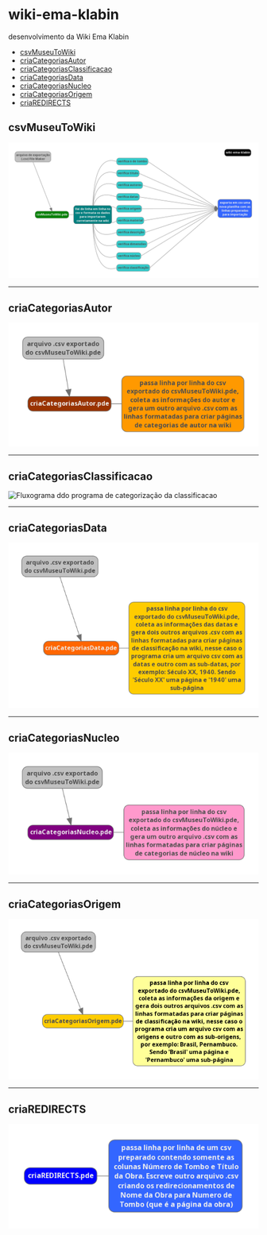 # wiki-ema-klabin
desenvolvimento da Wiki Ema Klabin

- [csvMuseuToWiki](#csvmuseutowiki)
- [criaCategoriasAutor](#criacategoriasautor)
- [criaCategoriasClassificacao](#criacategoriasclassificacao)
- [criaCategoriasData](#criacategoriasdata)
- [criaCategoriasNucleo](#criacategoriasnucleo)
- [criaCategoriasOrigem](#criacategoriasorigem)
- [criaREDIRECTS](#criaredirects)

<!-- toc -->
## csvMuseuToWiki
![Fluxograma da Construção da Wiki Ema Klabin](/fluxogramas/wiki-ema-klabin-fluxograma-principal.png)

***********************
## criaCategoriasAutor
![Fluxograma ddo programa de categorização de autor](/fluxogramas/fluxograma-cria-categorias-autor.png)

***********************
## criaCategoriasClassificacao
![Fluxograma ddo programa de categorização da classificacao](/fluxogramas/fluxograma-cria-categorias-classificacao.png)

***********************
## criaCategoriasData
![Fluxograma ddo programa de categorização das datas](/fluxogramas/fluxograma-cria-categorias-data.png)

***********************
## criaCategoriasNucleo
![Fluxograma ddo programa de categorização dos núcleos](/fluxogramas/fluxograma-cria-categorias-nucleo.png)

***********************
## criaCategoriasOrigem
![Fluxograma ddo programa de categorização da origem](/fluxogramas/fluxograma-cria-categorias-origem.png)

***********************
## criaREDIRECTS
![Fluxograma ddo programa de criação de redirects](/fluxogramas/fluxograma-cria-redirects.png)
